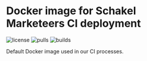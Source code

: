 # Docker image for Schakel Marketeers CI deployment

![license](https://img.shields.io/github/license/schakelmarketeers/schakel-ci.svg)
![pulls](https://img.shields.io/docker/pulls/schakel/schakel-ci.svg)
![builds](https://img.shields.io/docker/automated/schakel/schakel-ci.svg)

Default Docker image used in our CI processes.

